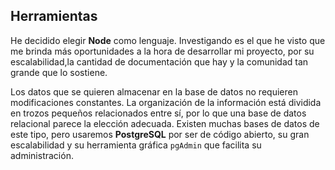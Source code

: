 ## Herramientas

He decidido elegir **Node** como lenguaje. Investigando es el que he visto que me brinda más 
oportunidades a la hora de desarrollar mi proyecto, por su escalabilidad,la cantidad de 
documentación que hay y la comunidad tan grande que lo sostiene. 

Los datos que se quieren almacenar en la base de datos no requieren modificaciones constantes. La 
organización de la información está dividida en trozos pequeños relacionados entre sí, por lo que 
una base de datos relacional parece la elección adecuada. Existen muchas bases de datos de este tipo,
pero usaremos **PostgreSQL** por ser de código abierto, su gran escalabilidad y su herramienta
gráfica `pgAdmin` que facilita su administración.
